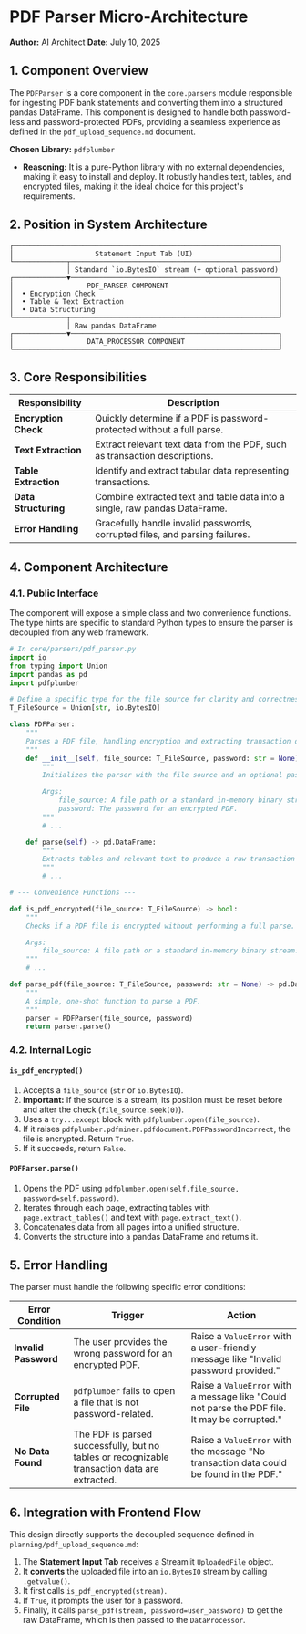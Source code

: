# PDF Parser Micro-Architecture

**Author:** AI Architect
**Date:** July 10, 2025

## 1. Component Overview

The `PDFParser` is a core component in the `core.parsers` module responsible for ingesting PDF bank statements and converting them into a structured pandas DataFrame. This component is designed to handle both password-less and password-protected PDFs, providing a seamless experience as defined in the `pdf_upload_sequence.md` document.

**Chosen Library:** `pdfplumber`
- **Reasoning:** It is a pure-Python library with no external dependencies, making it easy to install and deploy. It robustly handles text, tables, and encrypted files, making it the ideal choice for this project's requirements.

## 2. Position in System Architecture

```
┌─────────────────────────────────────────────────────────────────┐
│                    Statement Input Tab (UI)                     │
└─────────────┬───────────────────────────────────────────────────┘
              │ Standard `io.BytesIO` stream (+ optional password)
┌─────────────▼───────────────────────────────────────────────────┐
│                  PDF_PARSER COMPONENT                           │
│  • Encryption Check                                             │
│  • Table & Text Extraction                                      │
│  • Data Structuring                                             │
└─────────────┬───────────────────────────────────────────────────┘
              │ Raw pandas DataFrame
┌─────────────▼───────────────────────────────────────────────────┐
│                  DATA_PROCESSOR COMPONENT                       │
└─────────────────────────────────────────────────────────────────┘
```

## 3. Core Responsibilities

| Responsibility | Description |
|---|---|
| **Encryption Check** | Quickly determine if a PDF is password-protected without a full parse. |
| **Text Extraction** | Extract relevant text data from the PDF, such as transaction descriptions. |
| **Table Extraction** | Identify and extract tabular data representing transactions. |
| **Data Structuring** | Combine extracted text and table data into a single, raw pandas DataFrame. |
| **Error Handling** | Gracefully handle invalid passwords, corrupted files, and parsing failures. |

## 4. Component Architecture

### 4.1. Public Interface

The component will expose a simple class and two convenience functions. The type hints are specific to standard Python types to ensure the parser is decoupled from any web framework.

```python
# In core/parsers/pdf_parser.py
import io
from typing import Union
import pandas as pd
import pdfplumber

# Define a specific type for the file source for clarity and correctness.
T_FileSource = Union[str, io.BytesIO]

class PDFParser:
    """
    Parses a PDF file, handling encryption and extracting transaction data.
    """
    def __init__(self, file_source: T_FileSource, password: str = None):
        """
        Initializes the parser with the file source and an optional password.

        Args:
            file_source: A file path or a standard in-memory binary stream.
            password: The password for an encrypted PDF.
        """
        # ...

    def parse(self) -> pd.DataFrame:
        """
        Extracts tables and relevant text to produce a raw transaction DataFrame.
        """
        # ...

# --- Convenience Functions ---

def is_pdf_encrypted(file_source: T_FileSource) -> bool:
    """
    Checks if a PDF file is encrypted without performing a full parse.

    Args:
        file_source: A file path or a standard in-memory binary stream.
    """
    # ...

def parse_pdf(file_source: T_FileSource, password: str = None) -> pd.DataFrame:
    """
    A simple, one-shot function to parse a PDF.
    """
    parser = PDFParser(file_source, password)
    return parser.parse()

```

### 4.2. Internal Logic

#### `is_pdf_encrypted()`

1.  Accepts a `file_source` (`str` or `io.BytesIO`).
2.  **Important:** If the source is a stream, its position must be reset before and after the check (`file_source.seek(0)`).
3.  Uses a `try...except` block with `pdfplumber.open(file_source)`.
4.  If it raises `pdfplumber.pdfminer.pdfdocument.PDFPasswordIncorrect`, the file is encrypted. Return `True`.
5.  If it succeeds, return `False`.

#### `PDFParser.parse()`

1.  Opens the PDF using `pdfplumber.open(self.file_source, password=self.password)`.
2.  Iterates through each page, extracting tables with `page.extract_tables()` and text with `page.extract_text()`.
3.  Concatenates data from all pages into a unified structure.
4.  Converts the structure into a pandas DataFrame and returns it.

## 5. Error Handling

The parser must handle the following specific error conditions:

| Error Condition | Trigger | Action |
|---|---|---|
| **Invalid Password** | The user provides the wrong password for an encrypted PDF. | Raise a `ValueError` with a user-friendly message like "Invalid password provided." |
| **Corrupted File** | `pdfplumber` fails to open a file that is not password-related. | Raise a `ValueError` with a message like "Could not parse the PDF file. It may be corrupted." |
| **No Data Found** | The PDF is parsed successfully, but no tables or recognizable transaction data are extracted. | Raise a `ValueError` with the message "No transaction data could be found in the PDF." |

## 6. Integration with Frontend Flow

This design directly supports the decoupled sequence defined in `planning/pdf_upload_sequence.md`:

1.  The **Statement Input Tab** receives a Streamlit `UploadedFile` object.
2.  It **converts** the uploaded file into an `io.BytesIO` stream by calling `.getvalue()`.
3.  It first calls `is_pdf_encrypted(stream)`.
4.  If `True`, it prompts the user for a password.
5.  Finally, it calls `parse_pdf(stream, password=user_password)` to get the raw DataFrame, which is then passed to the `DataProcessor`.
